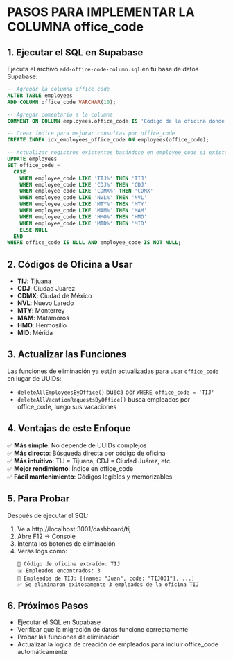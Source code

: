 # PASOS PARA IMPLEMENTAR LA COLUMNA office_code

## 1. Ejecutar el SQL en Supabase

Ejecuta el archivo `add-office-code-column.sql` en tu base de datos Supabase:

```sql
-- Agregar la columna office_code
ALTER TABLE employees 
ADD COLUMN office_code VARCHAR(10);

-- Agregar comentario a la columna
COMMENT ON COLUMN employees.office_code IS 'Código de la oficina donde está registrado el empleado (TIJ, CDJ, CDMX, NVL, MTY, MAM, HMO, MID)';

-- Crear índice para mejorar consultas por office_code
CREATE INDEX idx_employees_office_code ON employees(office_code);

-- Actualizar registros existentes basándose en employee_code si existe
UPDATE employees 
SET office_code = 
  CASE 
    WHEN employee_code LIKE 'TIJ%' THEN 'TIJ'
    WHEN employee_code LIKE 'CDJ%' THEN 'CDJ'
    WHEN employee_code LIKE 'CDMX%' THEN 'CDMX'
    WHEN employee_code LIKE 'NVL%' THEN 'NVL'
    WHEN employee_code LIKE 'MTY%' THEN 'MTY'
    WHEN employee_code LIKE 'MAM%' THEN 'MAM'
    WHEN employee_code LIKE 'HMO%' THEN 'HMO'
    WHEN employee_code LIKE 'MID%' THEN 'MID'
    ELSE NULL
  END
WHERE office_code IS NULL AND employee_code IS NOT NULL;
```

## 2. Códigos de Oficina a Usar

- **TIJ**: Tijuana
- **CDJ**: Ciudad Juárez  
- **CDMX**: Ciudad de México
- **NVL**: Nuevo Laredo
- **MTY**: Monterrey
- **MAM**: Matamoros
- **HMO**: Hermosillo
- **MID**: Mérida

## 3. Actualizar las Funciones

Las funciones de eliminación ya están actualizadas para usar `office_code` en lugar de UUIDs:

- `deleteAllEmployeesByOffice()` busca por `WHERE office_code = 'TIJ'`
- `deleteAllVacationRequestsByOffice()` busca empleados por office_code, luego sus vacaciones

## 4. Ventajas de este Enfoque

✅ **Más simple**: No depende de UUIDs complejos  
✅ **Más directo**: Búsqueda directa por código de oficina  
✅ **Más intuitivo**: TIJ = Tijuana, CDJ = Ciudad Juárez, etc.  
✅ **Mejor rendimiento**: Índice en office_code  
✅ **Fácil mantenimiento**: Códigos legibles y memorizables  

## 5. Para Probar

Después de ejecutar el SQL:

1. Ve a http://localhost:3001/dashboard/tij
2. Abre F12 → Console
3. Intenta los botones de eliminación
4. Verás logs como:
   ```
   🏢 Código de oficina extraído: TIJ
   📊 Empleados encontrados: 3
   👥 Empleados de TIJ: [{name: "Juan", code: "TIJ001"}, ...]
   ✅ Se eliminaron exitosamente 3 empleados de la oficina TIJ
   ```

## 6. Próximos Pasos

- Ejecutar el SQL en Supabase
- Verificar que la migración de datos funcione correctamente
- Probar las funciones de eliminación
- Actualizar la lógica de creación de empleados para incluir office_code automáticamente
